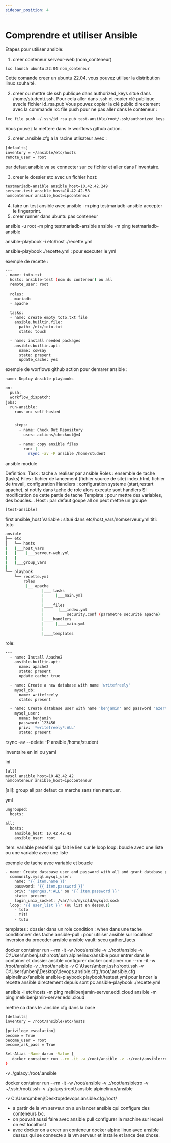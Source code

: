 ```yaml
---
sidebar_position: 4
---
```


# Comprendre et utiliser Ansible


Etapes pour utiliser ansible: 
1) creer conteneur serveur-web (nom_conteneur)

```bash
lxc launch ubuntu:22:04 nom_conteneur
```
Cette comande creer un ubuntu 22.04. vous pouvez utiliser la distribution linux souhaité.

2) creer ou mettre cle ssh publique dans authorized_keys situé dans /home/student/.ssh. Pour cela aller dans .ssh et copier clé publique avecle fichier id_rsa.pub
Vous pouvez copier la clé public directement avec la commande lxc file push pour ne pas aller dans le conteneur :

```bash
lxc file push ~/.ssh/id_rsa.pub test-ansible/root/.ssh/authorized_keys
```
Vous pouvez la mettere dans le worflows github action.

2) creer .ansible.cfg a la racine utlisateur avec :

```bash
[defaults]
inventory = ~/ansible/etc/hosts
remote_user = root
```
par defaut ansible va se connecter sur ce fichier et aller dans l'inventaire.

3) creer le dossier etc avec un fichier host:

```bash
testmariadb-ansible ansible_host=10.42.42.249
serveur-test ansible_host=10.42.42.58
nomconteneur ansible_host=ipconteneur
```

4) faire un test ansible avec ansible -m ping testmariadb-ansible
accepter le fingerprint.
5) creer runner dans ubuntu pas conteneur

ansible -u root -m ping testmariadb-ansible
ansible -m ping testmariadb-ansible

ansible-playbook -i etc/host ./recette.yml 

ansible-playbook ./recette.yml : pour executer le yml

exemple de recette : 

```bash
---
- name: toto.txt
  hosts: ansible-test (nom du conteneur) ou all
  remote_user: root
  
  roles:
  - mariadb
  - apache

  tasks:
  - name: create empty toto.txt file
    ansible.builtin.file:
      path: /etc/toto.txt
      state: touch

  - name: install needed packages
    ansible.builtin.apt:
      name: cowsay
      state: present
      update_cache: yes
```

exemple de worflows github action pour demarer ansible :

```bash
name: Deploy Ansible playbooks

on:
  push:
  workflow_dispatch:
jobs:
  run-ansible:
    runs-on: self-hosted


    steps:
      - name: Check Out Repository
        uses: actions/checkout@v4
        
      - name: copy ansible files
        run: |
          rsync -av -P ansible /home/student
```

ansible module

Definition:
Task : tache a realiser par ansible
Roles : ensemble de tache (tasks)
Files : fichier de lancement (fichier source de site) index.html, fichier de travail, configuration
Handlers : configuration systeme (start,restart apache), si notify dans tache de role alors execute sont handlers SI modification de cette partie de tache
Template : pour mettre des variables, des boucles...
Host : par defaut goupe all on peut mettre un groupe
```bash
[test-ansible]
```
first ansible_host
Variable : situé dans etc/host_vars/nomserveur.yml
titi: toto

```bash
ansible
├── etc
│   └── hosts
|   |___host_vars
|   |    |___serveur-web.yml
|   | 
|   |___group_vars
|       
└── playbook
    └── recette.yml
        roles
         |__ apache
                |___ tasks  
                |     |___main.yml   
                |         
                |____files
                |      |___index.yml
                |          security.conf (parametre securité apache)
                |____handlers
                |     |____main.yml  
                |
                |____templates
```


role:

```bash
---
  - name: Install Apache2
    ansible.builtin.apt:
      name: apache2
      state: present
      update_cache: true

  - name: Create a new database with name 'writefreely'
    mysql_db:
      name: writefreely
      state: present

  - name: Create database user with name 'benjamin' and password 'azertyuio' with all database privileges
    mysql_user:
      name: benjamin
      password: 123456
      priv: '*writefreely*:ALL'
      state: present
```
rsync -av --delete -P ansible /home/student

inventaire
en ini ou yaml

ini

```bash
[all]
mysql ansible_host=10.42.42.42
nomconteneur ansible_host=ipoconteneur
```

[all]: group all par defaut ca marche sans rien marquer.

yml
```bash
ungrouped:
  hosts:
    
all:
  hosts:
    ansible_host: 10.42.42.42
    ansible_user: root
```

item: variable predefini qui fait le lien sur le loop
loop: boucle avec une liste ou une variable avec une liste 

exemple de tache avec variable et boucle
```bash 
- name: Create database user and password with all and grant database privileges 
  community.mysql.mysql_user:
    name: '{{ item.name }}'
    password: '{{ item.password }}'
    priv: 'eponges.*:ALL' ou '{{ item.password }}'
    state: present
    login_unix_socket: /var/run/mysqld/mysqld.sock
  loop: '{{ user_list }}' (ou list en dessous)
    - toto
    - titi
    - tutu
```

templates : dossier dans un role 
condition : when dans une tache conditionner des tache 
ansible-pull : pour utiliser ansible sur localhost inversion du proceder ansible
ansible vault: secu
gather_facts


docker container run --rm -it -w /root/ansible -v .:/root/ansible -v C:\Users\mbenj\.ssh:/root/.ssh alpinelinux/ansible
pour entrer dans le container et dossier ansible configurer
docker container run --rm -it -w /root/ansible -v .:/root/ansible -v C:\Users\mbenj\.ssh:/root/.ssh -v C:\Users\mbenj\Desktop\devops\.ansible.cfg:/root/.ansible.cfg alpinelinux/ansible ansible-playbook playbook/testest.yml
pour lancer la recette ansible directement depuis sont pc
ansible-playbook ./recette.yml

ansible -i etc/hosts -m ping melkibenjamin-server.eddi.cloud
ansible -m ping melkibenjamin-server.eddi.cloud

mettre ca dans le .ansible.cfg dans la base

```bash
[defaults]
inventory = /root/ansible/etc/hosts

[privilege_escalation]
become = True
become_user = root
become_ask_pass = True
```

```bash
Set-Alias -Name darun -Value {
   docker container run --rm -it -w /root/ansible -v .:/root/ansible:root -v ~/.ssh:/root/.ssh alpinelinux/ansible ansible-playbook $args
}
```

-v ./galaxy:/root/.ansible

docker container run --rm -it -w /root/ansible -v .:/root/ansible:ro -v ~/.ssh:/root/.ssh -v ./galaxy:/root/.ansible alpinelinux/ansible

-v C:\Users\mbenj\Desktop\devops\.ansible.cfg:/root/

- a partir de la vm serveur on a un lancer ansible qui configure des conteneurs lxc.
- on pouvait aussi faire avec ansible pull configurer la machine sur lequel on est localhost
- avec docker on a creer  un conteneur docker alpine linux avec ansible dessus qui se connecte a la vm serveur et installe et lance des chose.